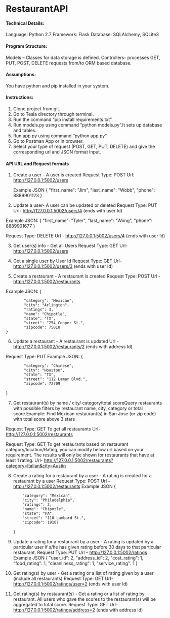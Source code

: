 # RestaurantAPI


#### Technical Details: 

Language: Python 2.7 
Framework: Flask 
Database: SQLAlchemy, SQLite3 

#### Program Structure: 
Models – Classes for data storage is defined. 
Controllers- processes GET, PUT, POST, DELETE requests from/to ORM based database. 

#### Assumptions: 
You have python and pip installed in your system.  

#### Instructions:
1.	Clone project from git.
2.	Go to Tesla directory through terminal. 
3.	Run the command “pip install requirements.txt”.
4.	Run models.py using command “python models.py”.It sets up database and tables.
5.	Run app.py using command “python app.py”.
6.	Go to Postman App or in browser.
7.	Select your type of request (POST, GET, PUT, DELETE) and give the corresponding url and JSON format Input.

#### API URL and Request formats

1.	Create a user - A user is created
    Request Type: POST
    Url: http://127.0.0.1:5002/users

    Example JSON
            {
            "first_name": "Jim",
            "last_name": "Wobb",
            "phone": 8889901123
            }
    

2.	Update a user- A user can be updated or deleted
Request Type: PUT
Url- http://127.0.0.1:5002/users/4 (ends with user Id)

Example JSON:
            {
            "first_name": "Tyler",
            "last_name": "Wong",
            "phone": 8889901677
            }

Request Type: DELETE
Url - http://127.0.0.1:5002/users/4 (ends with user Id)

3.	Get user(s) info - Get all Users
Request Type: GET
Url- http://127.0.0.1:5002/users

4.	Get a single user by User Id
Request Type: GET
Url- http://127.0.0.1:5002/users/3 (ends with user Id)

5.	Create a restaurant - A restaurant is created
Request Type: POST
Url  - http://127.0.0.1:5002/restaurants

Example JSON:
{
            
            "category": "Mexican",
            "city": "Arlington",
            "ratings": 3,
            "name": "Chipotle",
            "state": "TX",
            "street": "254 Cooper St.",
            "zipcode": 75010
 	}

6.	Update a restaurant - A restaurant is updated
Url - http://127.0.0.1:5002/restaurants/2 (ends with address Id)

Request Type: PUT
Example JSON:
{
            
            "category": "Chinese",
            "city": "Houston",
            "state": "TX",
            "street": "112 Lamar Blvd.",
            "zipcode": 72709
}

7.	Get restaurant(s) by name / city/ category/total scoreQuery restaurants with possible filters by restaurant name, city, category or total score.Example: Find Mexican restaurant(s) in San Jose (or zip code) with total score above 3 stars

Request Type: GET
To get all restaurants
Url- http://127.0.0.1:5002/restaurants

Request Type: GET
To get restaurants based on restaurant category/location/Rating, you can modify below url based on your requirement. The results will only be shown for restaurants that have at least 1 rating.
Url- http://127.0.0.1:5002/restaurants?category=Italian&city=Austin

8.	Create a rating for a restaurant by a user - A rating is created for a restaurant by a user
Request Type: POST
Url – http://127.0.0.1:5002/restaurants 
Example JSON
{
            
            "category": "Mexican",
            "city": "Philadelphia",
            "ratings": 3,
            "name": "Chipotle",
            "state": "PA",
            "street": "110 Lambard St.",
            "zipcode": 19107
 	}
 
9.	Update a rating for a restaurant by a user - A rating is updated by a particular user if s/he has given rating before 30 days to that particular restaurant.
Request Type: PUT
Url – http://127.0.0.1:5002/ratings 
Example JSON
{
  	"user_id": 2,
  	"address_id": 2,
  	"cost_rating": 1,
  	"food_rating": 1,
  	"cleanliness_rating": 1,
  	"service_rating": 1
}

10.	Get rating(s) by user - Get a rating or a list of rating given by a user (include all restaurants)
Request Type: GET
Url- http://127.0.0.1:5002/ratings/user=2 (ends with user Id)

11.	Get rating(s) by restaurant(s) - Get a rating or a list of rating by restaurant. All users who gave the scores to the restaurant(s) will be aggregated to total score.
Request Type: GET
Url- http://127.0.0.1:5002/ratings/address=2 (ends with address Id)
